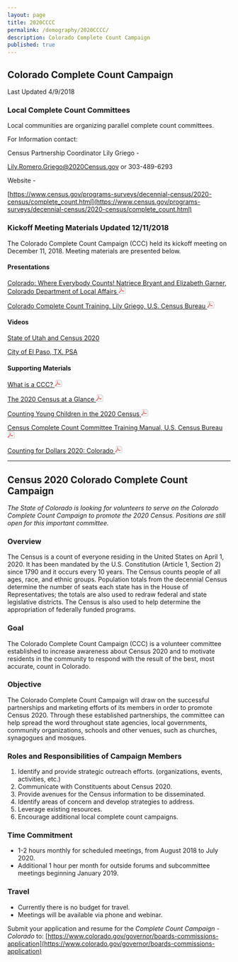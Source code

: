 ```yaml
---
layout: page
title: 2020CCCC
permalink: /demography/2020CCCC/
description: Colorado Complete Count Campaign
published: true
---
```

## Colorado Complete Count Campaign

Last Updated  4/9/2018

### Local Complete Count Committees

Local communities are organizing parallel complete count committees.

For Information contact:

Census Partnership Coordinator Lily Griego - 

[Lily.Romero.Griego@2020Census.gov](mailto:Lily.Romero.Griego@2020Census.gov) or 303-489-6293

Website - 

[https://www.census.gov/programs-surveys/decennial-census/2020-census/complete_count.html](https://www.census.gov/programs-surveys/decennial-census/2020-census/complete_count.html)

 
### Kickoff Meeting Materials Updated 12/11/2018

The Colorado Complete Count Campaign (CCC) held its kickoff meeting on December 11, 2018.  Meeting materials are presented below.

#### Presentations

[Colorado: Where Everybody Counts! Natriece Bryant and Elizabeth Garner, Colorado Department of Local Affairs ![pdf](/images/page_white_acrobat.png 'download pdf file')](https://storage.cloud.google.com/co-publicdata/DOLA%20CCC%20Meeting%2011%20Dec%202018.pdf?_ga=2.166039806.-1732879585.1519318964)

[Colorado Complete Count Training.  Lily Griego, U.S. Census Bureau ![pdf](/images/page_white_acrobat.png 'download pdf file')](https://storage.cloud.google.com/co-publicdata/Census%20Presentation%20for%20CCC%20kickoff.pdf?_ga=2.164411647.-1732879585.1519318964)


#### Videos

[State of Utah and Census 2020](http://gardner.utah.edu/demographics/2020-census/)

[City of El Paso, TX. PSA](https://www.amazon.com/clouddrive/share/ybZgkseXeNyYXDmlskL9Un4bGnxEIe0DYWilJz9nR5x/jyYNwqm9TwWeMU0aM5VvMw?_encoding=UTF8&*Version*=1&*entries*=0&mgh=1)

#### Supporting Materials

[What is a CCC? ![pdf](/images/page_white_acrobat.png 'download pdf file')](https://storage.cloud.google.com/co-publicdata/CCC2020%20Flyer%20-%20What%20is%20CCC.pdf?_ga=2.132116815.-1732879585.1519318964)

[The 2020 Census at a Glance ![pdf](/images/page_white_acrobat.png 'download pdf file')](http://lvpc.org/pdf/P+Pizza/2020%20Census%20flyer.pdf)

[Counting Young Children in the 2020 Census ![pdf](/images/page_white_acrobat.png 'download pdf file')](https://files.buildthefoundation.org/wp-content/uploads/2018/11/counting-young-children-in-2020-census.pdf)

[Census Complete Count Committee Training Manual,  U.S. Census Bureau ![pdf](/images/page_white_acrobat.png 'download pdf file')](https://www.census.gov/content/dam/Census/newsroom/press-kits/2018/ccc-guide-d-1280.pdf)

[Counting for Dollars 2020: Colorado ![pdf](/images/page_white_acrobat.png 'download pdf file')](https://gwipp.gwu.edu/sites/g/files/zaxdzs2181/f/downloads/IPP-1819-3%20CountingforDollars_CO.pdf)



-----

## Census 2020 Colorado Complete Count Campaign

*The State of Colorado is looking for volunteers to serve on the Colorado Complete Count Campaign to promote the 2020 Census. Positions are still open for this important committee.*

### Overview
The Census is a count of everyone residing in the United States on April 1, 2020. It has been mandated by the U.S. Constitution (Article 1, Section 2) since 1790 and it occurs every 10 years. The Census counts people of all ages, race, and ethnic groups. Population totals from the decennial Census determine the number of seats each state has in the House of Representatives; the totals are also used to redraw federal and state legislative districts. The Census is also used to help determine the appropriation of federally funded programs.

### Goal
The Colorado Complete Count Campaign (CCC) is a volunteer committee established to increase awareness about Census 2020 and to motivate residents in the community to respond with the result of the best, most accurate, count in Colorado.

### Objective
The Colorado Complete Count Campaign will draw on the successful partnerships and marketing efforts of its members in order to promote Census 2020. Through these established partnerships, the committee can help spread the word throughout state agencies, local governments, community organizations, schools and other venues, such as churches, synagogues and mosques. 

### Roles and Responsibilities of Campaign Members
1. Identify and provide strategic outreach efforts. (organizations, events, activities, etc.)
2. Communicate with Constituents about Census 2020.
3. Provide avenues for the Census information to be disseminated.
4. Identify areas of concern and develop strategies to address.
5. Leverage existing resources.
6. Encourage additional local complete count campaigns.

### Time Commitment
* 1-2 hours monthly for scheduled meetings, from August 2018 to July 2020.
* Additional 1 hour per month for outside forums and subcommittee meetings beginning January 2019.

### Travel
* Currently there is no budget for travel.
* Meetings will be available via phone and webinar.

Submit your application and resume for the *Complete Count Campaign - Colorado* to:
[https://www.colorado.gov/governor/boards-commissions-application](https://www.colorado.gov/governor/boards-commissions-application)

